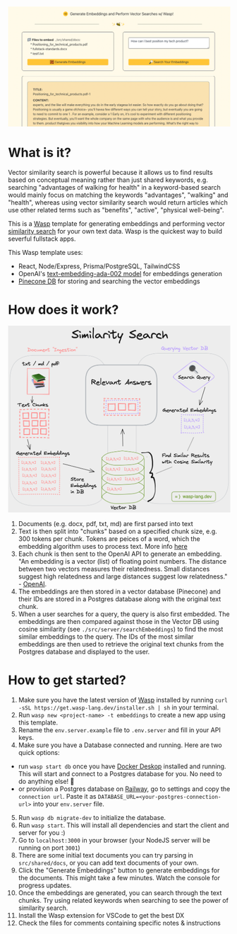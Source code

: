 <div align="center">
  <img src='./embeddings-client.png' width='600px'/>
</div>

# What is it?
 Vector similarity search is powerful because it allows us to find results based on conceptual meaning rather than just shared keywords, e.g. searching "advantages of walking for health" in a keyword-based search would mainly focus on matching the keywords "advantages", "walking" and "health", whereas using vector similarity search would return articles which use other related terms such as "benefits", "active", "physical well-being". 
 
 This is a [Wasp](https://wasp-lang.dev) template for generating embeddings and performing vector [similarity search](https://www.pinecone.io/learn/what-is-similarity-search/) for your own text data. Wasp is the quickest way to build severful fullstack apps. 
 
 This Wasp template uses:
 - React, Node/Express, Prisma/PostgreSQL, TailwindCSS
 - OpenAI's [text-embedding-ada-002 model](https://platform.openai.com/docs/api-reference/embeddings/create) for embeddings generation
 - [Pinecone DB](https://pinecone.io) for storing and searching the vector embeddings
    

# How does it work?
<img src='./similarity-search.png' width='750px'>

1. Documents (e.g. docx, pdf, txt, md) are first parsed into text
2. Text is then split into "chunks" based on a specified chunk size, e.g. 300 tokens per chunk. Tokens are peices of a word, which the embedding algorithm uses to process text. More info [here](https://help.openai.com/en/articles/4936856-what-are-tokens-and-how-to-count-them)
3. Each chunk is then sent to the OpenAI API to generate an embedding. "An embedding is a vector (list) of floating point numbers. The distance between two vectors measures their relatedness. Small distances suggest high relatedness and large distances suggest low relatedness." - [OpenAI](https://platform.openai.com/docs/guides/embeddings/what-are-embeddings).
4. The embeddings are then stored in a vector database (Pinecone) and their IDs are stored in a Postgres database along with the original text chunk.
5. When a user searches for a query, the query is also first embedded. The embeddings are then compared against those in the Vector DB using cosine similarity (see `./src/server/searchEmbeddings`) to find the most similar embeddings to the query. The IDs of the most similar embeddings are then used to retrieve the original text chunks from the Postgres database and displayed to the user.
  

# How to get started?
1. Make sure you have the latest version of [Wasp](https://wasp-lang.dev) installed by running `curl -sSL https://get.wasp-lang.dev/installer.sh | sh` in your terminal.
2. Run `wasp new <project-name> -t embeddings` to create a new app using this template. 
3. Rename the `env.server.example` file to `.env.server` and fill in your API keys.
4. Make sure you have a Database connected and running. Here are two quick options:  
  - run `wasp start db` once you have [Docker Deskop](https://www.docker.com/products/docker-desktop/) installed and running. This will start and connect to a Postgres database for you. No need to do anything else! 🤯 
  - or provision a Postgres database on [Railway](https://railway.app), go to settings and copy the `connection url`. Paste it as `DATABASE_URL=<your-postgres-connection-url>` into your `env.server` file.  
5. Run `wasp db migrate-dev` to initialize the database.
6. Run `wasp start`. This will install all dependencies and start the client and server for you :)
7. Go to `localhost:3000` in your browser (your NodeJS server will be running on port `3001`)
8. There are some initial text documents you can try parsing in `src/shared/docs`, or you can add text documents of your own.
9. Click the "Generate Embeddings" button to generate embeddings for the documents. This might take a few minutes. Watch the console for progress updates.
10. Once the embeddings are generated, you can search through the text chunks. Try using related keywords when searching to see the power of similarity search. 
11. Install the Wasp extension for VSCode to get the best DX
12. Check the files for comments containing specific notes & instructions